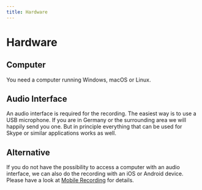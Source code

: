```yaml
---
title: Hardware
---
```


# Hardware

## Computer
You need a computer running Windows, macOS or Linux.

## Audio Interface
An audio interface is required for the recording. The easiest way is to use a USB microphone. If you are in Germany or the surrounding area we will happily send you one. But in principle everything that can be used for Skype or similar applications works as well.


## Alternative
If you do not have the possibility to access a computer with an audio interface, we can also do the recording with an iOS or Android device. Please have a look at [Mobile Recording](/mobile/app.html) for details.